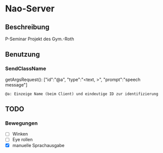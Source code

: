 # Nao-Server
## Beschreibung
P-Seminar Projekt des Gym.-Roth

## Benutzung
### SendClassName
  getArgsRequest():
    \["id":"@a", "type":"<text, >", "prompt":"speech message"]
    
    @a: Einzeige Name (beim Client) und eindeutige ID zur identifizierung
    

## TODO
### Bewegungen
  - [ ] Winken
  - [ ] Eye rollen
  - [x] manuelle Sprachausgabe
